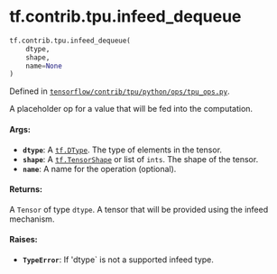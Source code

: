 <div itemscope itemtype="http://developers.google.com/ReferenceObject">
<meta itemprop="name" content="tf.contrib.tpu.infeed_dequeue" />
</div>

# tf.contrib.tpu.infeed_dequeue

``` python
tf.contrib.tpu.infeed_dequeue(
    dtype,
    shape,
    name=None
)
```



Defined in [`tensorflow/contrib/tpu/python/ops/tpu_ops.py`](https://www.tensorflow.org/code/tensorflow/contrib/tpu/python/ops/tpu_ops.py).

A placeholder op for a value that will be fed into the computation.

#### Args:

* <b>`dtype`</b>: A <a href="../../../tf/DType.md"><code>tf.DType</code></a>. The type of elements in the tensor.
* <b>`shape`</b>: A <a href="../../../tf/TensorShape.md"><code>tf.TensorShape</code></a> or list of `ints`. The shape of the tensor.
* <b>`name`</b>: A name for the operation (optional).


#### Returns:

A `Tensor` of type `dtype`.
A tensor that will be provided using the infeed mechanism.


#### Raises:

* <b>`TypeError`</b>: If 'dtype` is not a supported infeed type.